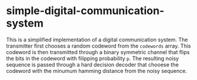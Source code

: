 # simple-digital-communication-system
This is a simplified implementation of a digital communication system. The transmitter first chooses a random codeword from the `codewords` array. 
This codeword is then  transmitted through a binary symmetric channel that flips the bits in the codeword with filipping probability `p`. The resulting
noisy sequence is passed through a hard decision decoder that chooese the codeword with the minumum hamming distance from the 
noisy sequence. 
